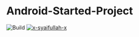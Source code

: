 # Android-Started-Project

![Build](https://shields.io/github/workflow/status/x-syaifullah-x/android-started-project/android/started-android?event=push&logo=github&label=Build)
[![x-syaifullah-x](https://circleci.com/gh/x-syaifullah-x/android-started-project/tree/started-android.svg?style=svg)](https://circleci.com/gh/x-syaifullah-x/android-started-project/tree/started-android)